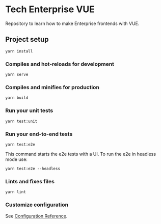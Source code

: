 # Tech Enterprise VUE

Repository to learn how to make Enterprise frontends with VUE.

## Project setup
```
yarn install
```

### Compiles and hot-reloads for development
```
yarn serve
```

### Compiles and minifies for production
```
yarn build
```

### Run your unit tests
```
yarn test:unit
```

### Run your end-to-end tests
```
yarn test:e2e
```

This command starts the e2e tests with a UI. To run the e2e in headless mode use:

```
yarn test:e2e --headless
```

### Lints and fixes files
```
yarn lint
```

### Customize configuration
See [Configuration Reference](https://cli.vuejs.org/config/).
